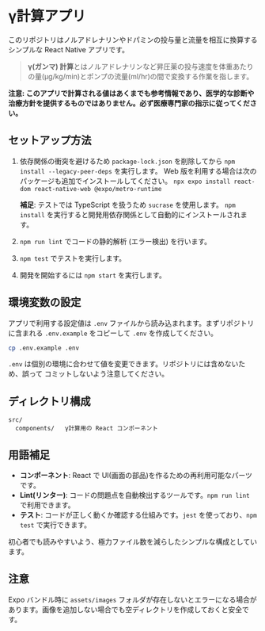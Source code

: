 # γ計算アプリ

このリポジトリはノルアドレナリンやドパミンの投与量と流量を相互に換算するシンプルな React Native アプリです。

> **γ(ガンマ) 計算**とはノルアドレナリンなど昇圧薬の投与速度を体重あたりの量(µg/kg/min)とポンプの流量(ml/hr)の間で変換する作業を指します。

**注意: このアプリで計算される値はあくまでも参考情報であり、医学的な診断や治療方針を提供するものではありません。必ず医療専門家の指示に従ってください。**

## セットアップ方法


1. 依存関係の衝突を避けるため `package-lock.json` を削除してから
   `npm install --legacy-peer-deps` を実行します。
   Web 版を利用する場合は次のパッケージも追加でインストールしてください。
   `npx expo install react-dom react-native-web @expo/metro-runtime`
   
   **補足**: テストでは TypeScript を扱うため `sucrase` を使用します。
   `npm install` を実行すると開発用依存関係として自動的にインストールされます。

2. `npm run lint` でコードの静的解析 (エラー検出) を行います。
3. `npm test` でテストを実行します。
4. 開発を開始するには `npm start` を実行します。

## 環境変数の設定

アプリで利用する設定値は `.env` ファイルから読み込まれます。まずリポジトリに含まれる
`.env.example` をコピーして `.env` を作成してください。

```bash
cp .env.example .env
```

`.env` は個別の環境に合わせて値を変更できます。リポジトリには含めないため、誤って
コミットしないよう注意してください。

## ディレクトリ構成

```
src/
  components/   γ計算用の React コンポーネント
```

## 用語補足

- **コンポーネント**: React で UI(画面の部品)を作るための再利用可能なパーツです。
- **Lint(リンター)**: コードの問題点を自動検出するツールです。`npm run lint` で利用できます。
- **テスト**: コードが正しく動くか確認する仕組みです。`jest` を使っており、`npm test` で実行できます。

初心者でも読みやすいよう、極力ファイル数を減らしたシンプルな構成としています。

## 注意

Expo バンドル時に `assets/images` フォルダが存在しないとエラーになる場合があります。画像を追加しない場合でも空ディレクトリを作成しておくと安全です。
